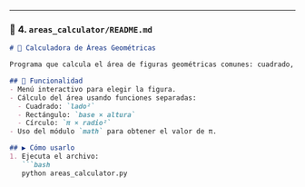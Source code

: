 
---

### 📁 **4. `areas_calculator/README.md`**

```markdown
# 📐 Calculadora de Áreas Geométricas

Programa que calcula el área de figuras geométricas comunes: cuadrado, rectángulo y círculo.

## 🧩 Funcionalidad
- Menú interactivo para elegir la figura.
- Cálculo del área usando funciones separadas:
  - Cuadrado: `lado²`
  - Rectángulo: `base × altura`
  - Círculo: `π × radio²`
- Uso del módulo `math` para obtener el valor de π.

## ▶️ Cómo usarlo
1. Ejecuta el archivo:
   ```bash
   python areas_calculator.py